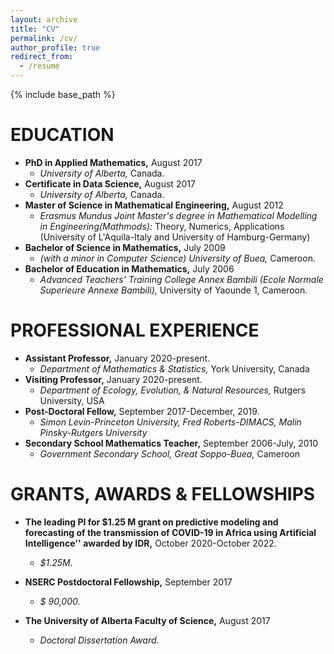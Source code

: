 ```yaml
---
layout: archive
title: "CV"
permalink: /cv/
author_profile: true
redirect_from:
  - /resume
---
```


{% include base_path %}

EDUCATION
======
* __PhD in Applied Mathematics,__ August  2017
  * _University of Alberta,_ Canada.
* __Certificate in Data Science,__ August  2017
  * _University of Alberta,_ Canada.
* __Master of Science in Mathematical Engineering,__ August  2012
  * _Erasmus Mundus Joint Master's degree in Mathematical Modelling in Engineering(Mathmods):_ Theory, Numerics, Applications (University of L'Aquila-Italy and University of  Hamburg-Germany)
* __Bachelor of Science in Mathematics,__ July 2009
  * _(with a minor in Computer Science) University of Buea,_ Cameroon.
* __Bachelor of Education in Mathematics,__ July 2006
  * _Advanced Teachers' Training College Annex Bambili (Ecole Normale Superieure Annexe Bambili),_ University of Yaounde 1, Cameroon.

PROFESSIONAL EXPERIENCE
======
 * __Assistant Professor,__ January  2020-present.
    * _Department of Mathematics & Statistics,_ York University, Canada
 * __Visiting  Professor,__ January  2020-present.
    * _Department of Ecology, Evolution, & Natural Resources,_ Rutgers University, USA
 * __Post-Doctoral Fellow,__  September 2017-December, 2019.
    * _Simon Levin-Princeton University, Fred Roberts-DIMACS, Malin Pinsky-Rutgers University_ 
 * __Secondary School Mathematics Teacher,__ September 2006-July, 2010
    * _Government Secondary School, Great Soppo-Buea,_ Cameroon
    
GRANTS, AWARDS & FELLOWSHIPS
======
* __The leading PI for $1.25 M grant on predictive modeling and forecasting of the transmission of COVID-19 in Africa using Artificial Intelligence'' awarded by IDR,__ October 2020-October 2022.
  * _$1.25M._
 
* __NSERC  Postdoctoral Fellowship,__ September  2017
   * _$ 90,000._
 
* __The University of Alberta  Faculty of Science,__ August 2017
   * _Doctoral Dissertation Award._ 
   
 
